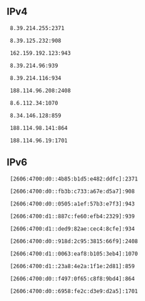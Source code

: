 ## IPv4
```
 8.39.214.255:2371
```
```
 8.39.125.232:908
```
```
 162.159.192.123:943
```
```
 8.39.214.96:939
```
```
 8.39.214.116:934
```
```
 188.114.96.208:2408
```
```
 8.6.112.34:1070
```
```
 8.34.146.128:859
```
```
 188.114.98.141:864
```
```
 188.114.96.19:1701
```

## IPv6
```
 [2606:4700:d0::4b85:b1d5:e482:ddfc]:2371
```
```
 [2606:4700:d0::fb3b:c733:a67e:d5a7]:908
```
```
 [2606:4700:d0::0505:a1ef:57b3:e7f3]:943
```
```
 [2606:4700:d1::887c:fe60:efb4:2329]:939
```
```
 [2606:4700:d1::ded9:82ae:cec4:8cfe]:934
```
```
 [2606:4700:d0::918d:2c95:3815:66f9]:2408
```
```
 [2606:4700:d1::0063:eaf8:b105:3eb4]:1070
```
```
 [2606:4700:d1::23a8:4e2a:1f1e:2d81]:859
```
```
 [2606:4700:d0::f497:0f65:c8f8:9bd4]:864
```
```
 [2606:4700:d0::6958:fe2c:d3e9:d2a5]:1701
```
